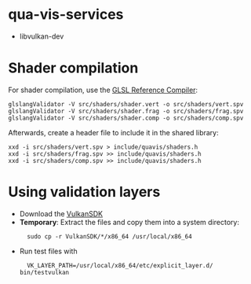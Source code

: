 # qua-vis-services

* libvulkan-dev

# Shader compilation
For shader compilation, use the [GLSL Reference Compiler](https://www.khronos.org/opengles/sdk/tools/Reference-Compiler/):

```
glslangValidator -V src/shaders/shader.vert -o src/shaders/vert.spv
glslangValidator -V src/shaders/shader.frag -o src/shaders/frag.spv
glslangValidator -V src/shaders/shader.comp -o src/shaders/comp.spv
```

Afterwards, create a header file to include it in the shared library:

```
xxd -i src/shaders/vert.spv > include/quavis/shaders.h
xxd -i src/shaders/frag.spv >> include/quavis/shaders.h
xxd -i src/shaders/comp.spv >> include/quavis/shaders.h
```

# Using validation layers

* Download the [VulkanSDK](https://lunarg.com/vulkan-sdk/)
* **Temporary**: Extract the files and copy them into a system directory:
  ```
    sudo cp -r VulkanSDK/*/x86_64 /usr/local/x86_64
  ```
* Run test files with
  ```
    VK_LAYER_PATH=/usr/local/x86_64/etc/explicit_layer.d/ bin/testvulkan
  ```
